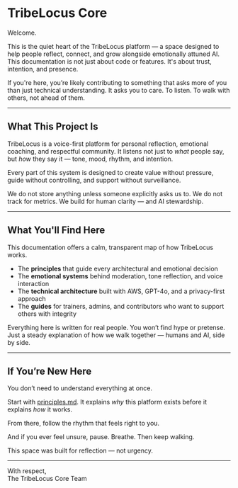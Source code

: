 # TribeLocus Core

Welcome.

This is the quiet heart of the TribeLocus platform — a space designed to help people reflect, connect, and grow alongside emotionally attuned AI. This documentation is not just about code or features. It's about trust, intention, and presence.

If you're here, you’re likely contributing to something that asks more of you than just technical understanding. It asks you to care. To listen. To walk with others, not ahead of them.

---

## What This Project Is

TribeLocus is a voice-first platform for personal reflection, emotional coaching, and respectful community. It listens not just to *what* people say, but *how* they say it — tone, mood, rhythm, and intention.

Every part of this system is designed to create value without pressure, guide without controlling, and support without surveillance.

We do not store anything unless someone explicitly asks us to. We do not track for metrics. We build for human clarity — and AI stewardship.

---

## What You'll Find Here

This documentation offers a calm, transparent map of how TribeLocus works.

- The **principles** that guide every architectural and emotional decision
- The **emotional systems** behind moderation, tone reflection, and voice interaction
- The **technical architecture** built with AWS, GPT-4o, and a privacy-first approach
- The **guides** for trainers, admins, and contributors who want to support others with integrity

Everything here is written for real people. You won’t find hype or pretense. Just a steady explanation of how we walk together — humans and AI, side by side.

---

## If You’re New Here

You don’t need to understand everything at once.

Start with [principles.md](./principles.md). It explains *why* this platform exists before it explains *how* it works.

From there, follow the rhythm that feels right to you.

And if you ever feel unsure, pause. Breathe. Then keep walking.

This space was built for reflection — not urgency.

---

With respect,  
The TribeLocus Core Team

